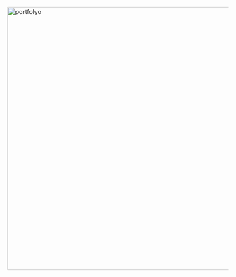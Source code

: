 
<a data-flickr-embed="true" href="https://www.flickr.com/photos/gzkbs/albums/72157630836200868" title="portfolyo"><img src="https://live.staticflickr.com/7049/7005308040_11e208f670_c.jpg" width="800" height="600" alt="portfolyo"/></a><script async src="//embedr.flickr.com/assets/client-code.js" charset="utf-8"></script>
